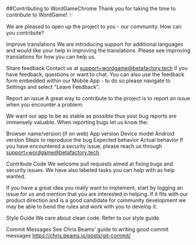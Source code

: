 ##Contributing to WordGameChrome
Thank you for taking the time to contribute to WordGame! ✨

We are pleased to open up the project to you - our community. How can you contribute?

Improve translations
We are introducing support for additional languages and would like your help in improving the translations. Please see improving translations for how you can help us.

Share feedback
Contact us at support+wordgame@betafactory.tech if you have feedback, questions or want to chat. You can also use the feedback form embedded within our Mobile App - to do so please navigate to Settings and select "Leave Feedback".

Report an issue
A great way to contribute to the project is to report an issue when you encounter a problem.

We want our app to be as stable as possible thus your bug reports are immensely valuable. When reporting bugs let us know the:

Browser name/version (if on web)
App version
Device model
Android version
Steps to reproduce the bug
Expected behavior
Actual behavior
If you have encountered a security issue, please reach us through support+wordgame@betafactory.tech.

Contribute Code
We welcome pull requests aimed at fixing bugs and security issues. We have also labeled tasks you can help with as help wanted.

If you have a great idea you really want to implement, start by logging an issue for us and mention that you are interested in helping. If it fits with our product direction and is a good candidate for community development we may be able to bend the rules and work with you to develop it.

Style Guide
We care about clean code. Refer to our style guide.

Commit Messages
See Chris Beams' guide to writing good commit messages https://chris.beams.io/posts/git-commit/
